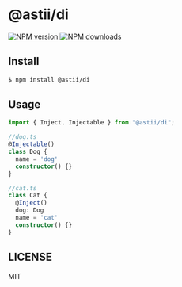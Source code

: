 # @astii/di

[![NPM version](https://img.shields.io/npm/v/@astii/di.svg?style=flat)](https://npmjs.com/package/@astii/di)
[![NPM downloads](http://img.shields.io/npm/dm/@astii/di.svg?style=flat)](https://npmjs.com/package/@astii/di)

## Install

```bash
$ npm install @astii/di
```

## Usage

```ts
import { Inject, Injectable } from "@astii/di";

//dog.ts
@Injectable()
class Dog {
  name = 'dog'
  constructor() {}
}

//cat.ts
class Cat {
  @Inject()
  dog: Dog
  name = 'cat'
  constructor() {}
}

```


## LICENSE

MIT
